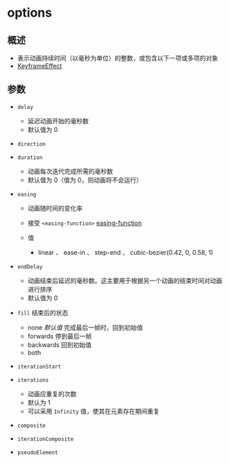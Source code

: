 # options

## 概述

+ 表示动画持续时间（以毫秒为单位）的整数，或包含以下一项或多项的对象
+ [KeyframeEffect](https://developer.mozilla.org/en-US/docs/Web/API/KeyframeEffect/KeyframeEffect#easing)

## 参数

+ `delay`

  + 延迟动画开始的毫秒数
  + 默认值为 0

+ `direction`
+ `duration`

  + 动画每次迭代完成所需的毫秒数
  + 默认值为 0（值为 0，则动画将不会运行）

+ `easing`

  + 动画随时间的变化率
  + 接受 `<easing-function>`  [easing-function](https://developer.mozilla.org/en-US/docs/Web/API/KeyframeEffect/KeyframeEffect)
  + 值

    + linear 、 ease-in 、 step-end 、 cubic-bezier(0.42, 0, 0.58, 1)

+ `endDelay`

  + 动画结束后延迟的毫秒数。这主要用于根据另一个动画的结束时间对动画进行排序
  + 默认值为 0

+ `fill` 结束后的状态

  + none *默认值* 完成最后一帧时，回到初始值
  + forwards 停到最后一帧
  + backwards 回到初始值
  + both

+ `iterationStart`
+ `iterations`

  + 动画应重复的次数
  + 默认为 1
  + 可以采用 `Infinity` 值，使其在元素存在期间重复

+ `composite`
+ `iterationComposite`
+ `pseudoElement`
